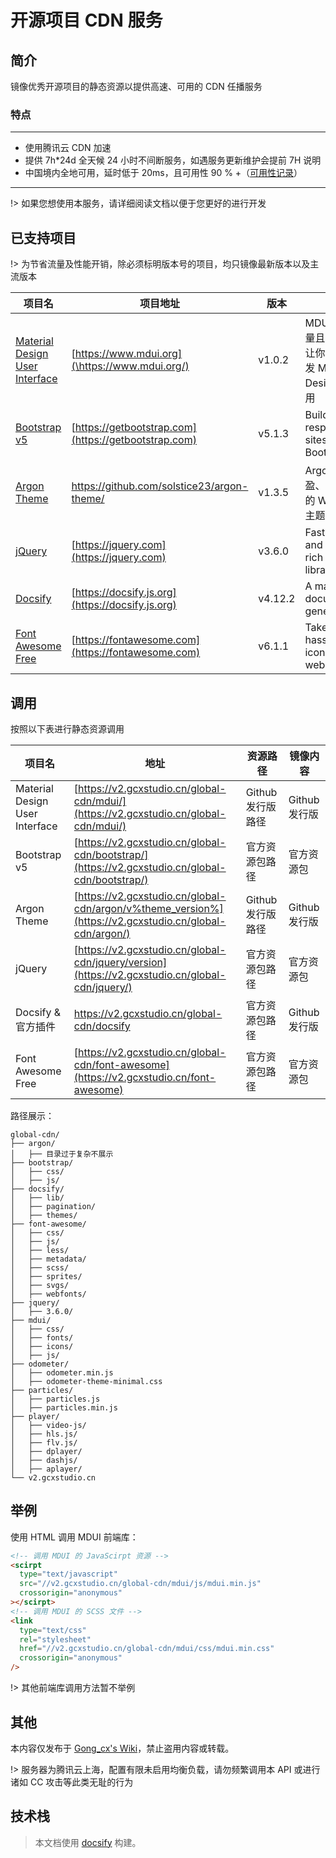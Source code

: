 # 开源项目 CDN 服务

## 简介

镜像优秀开源项目的静态资源以提供高速、可用的 CDN 任播服务

### 特点

---

- 使用腾讯云 CDN 加速
- 提供 7h\*24d 全天候 24 小时不间断服务，如遇服务更新维护会提前 7H 说明
- 中国境内全地可用，延时低于 20ms，且可用性 90 % +（[可用性记录](https://status.gcxstudio.cn)）

---

!> 如果您想使用本服务，请详细阅读文档以便于您更好的进行开发

## 已支持项目

!> 为节省流量及性能开销，除必须标明版本号的项目，均只镜像最新版本以及主流版本

| 项目名                                                    | 项目地址                                             | 版本    | 简介                                                                 |
| --------------------------------------------------------- | ---------------------------------------------------- | ------- | -------------------------------------------------------------------- |
| [Material Design User Interface](https://www.mdui.org/)   | [https://www.mdui.org](\https://www.mdui.org/)       | v1.0.2  | MDUI 漂亮、轻量且好用，它能让你更轻松地开发 Material Design 网页应用 |
| [Bootstrap v5](https://getbootstrap.com)                  | [https://getbootstrap.com](https://getbootstrap.com) | v5.1.3  | Build fast, responsive sites with Bootstrap                          |
| [Argon Theme](https://github.com/solstice23/argon-theme/) | https://github.com/solstice23/argon-theme/           | v1.3.5  | Argon - 一个轻盈、简洁、美观的 WordPress 主题                        |
| [jQuery](https://jquery.com)                              | [https://jquery.com](https://jquery.com)             | v3.6.0  | Fast, small, and feature-rich JavaScript library.                    |
| [Docsify ](https://docsify.js.org)                        | [https://docsify.js.org](https://docsify.js.org)     | v4.12.2 | A magical documentation generator.                                   |
| [Font Awesome Free](https://fontawesome.com)              | [https://fontawesome.com](https://fontawesome.com)   | v6.1.1  | Take the hassle out of icons in your website.                        |

## 调用

按照以下表进行静态资源调用

| 项目名                         | 地址                                                                                                   | 资源路径          | 镜像内容      |
| ------------------------------ | ------------------------------------------------------------------------------------------------------ | ----------------- | ------------- |
| Material Design User Interface | [https://v2.gcxstudio.cn/global-cdn/mdui/](https://v2.gcxstudio.cn/global-cdn/mdui/)                   | Github 发行版路径 | Github 发行版 |
| Bootstrap v5                   | [https://v2.gcxstudio.cn/global-cdn/bootstrap/](https://v2.gcxstudio.cn/global-cdn/bootstrap/)         | 官方资源包路径    | 官方资源包    |
| Argon Theme                    | [https://v2.gcxstudio.cn/global-cdn/argon/v%theme_version%](https://v2.gcxstudio.cn/global-cdn/argon/) | Github 发行版路径 | Github 发行版 |
| jQuery                         | [https://v2.gcxstudio.cn/global-cdn/jquery/version](https://v2.gcxstudio.cn/global-cdn/jquery/)        | 官方资源包路径    | 官方资源包    |
| Docsify & 官方插件             | [https://v2.gcxstudio.cn/global-cdn/docsify ](https://v2.gcxstudio.cn/global-cdn/docsify)              | 官方资源包路径    | Github 发行版 |
| Font Awesome Free              | [https://v2.gcxstudio.cn/global-cdn/font-awesome](https://v2.gcxstudio.cn/font-awesome)                | 官方资源包路径    | 官方资源包    |

路径展示：

```
global-cdn/
├── argon/
│   ├── 目录过于复杂不展示
├── bootstrap/
│   ├── css/
│   ├── js/
├── docsify/
│   ├── lib/
│   ├── pagination/
│   ├── themes/
├── font-awesome/
│   ├── css/
│   ├── js/
│   ├── less/
│   ├── metadata/
│   ├── scss/
│   ├── sprites/
│   ├── svgs/
│   ├── webfonts/
├── jquery/
│   ├── 3.6.0/
├── mdui/
│   ├── css/
│   ├── fonts/
│   ├── icons/
│   ├── js/
├── odometer/
│   ├── odometer.min.js
│   ├── odometer-theme-minimal.css
├── particles/
│   ├── particles.js
│   ├── particles.min.js
├── player/
│   ├── video-js/
│   ├── hls.js/
│   ├── flv.js/
│   ├── dplayer/
│   ├── dashjs/
│   ├── aplayer/
└── v2.gcxstudio.cn
```

## 举例

使用 HTML 调用 MDUI 前端库：

```html
<!-- 调用 MDUI 的 JavaScirpt 资源 -->
<scirpt
  type="text/javascript"
  src="//v2.gcxstudio.cn/global-cdn/mdui/js/mdui.min.js"
  crossorigin="anonymous"
></scirpt>
<!-- 调用 MDUI 的 SCSS 文件 -->
<link
  type="text/css"
  rel="stylesheet"
  href="//v2.gcxstudio.cn/global-cdn/mdui/css/mdui.min.css"
  crossorigin="anonymous"
/>
```

!> 其他前端库调用方法暂不举例

## 其他

本内容仅发布于 [Gong_cx's Wiki](https://docs.gcxstudio.cn)，禁止盗用内容或转载。

!> 服务器为腾讯云上海，配置有限未启用均衡负载，请勿频繁调用本 API 或进行诸如 CC 攻击等此类无耻的行为

## 技术栈

> 本文档使用 [docsify](https://docsify.js.org/) 构建。
